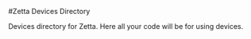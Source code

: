 #Zetta Devices Directory

Devices directory for Zetta. Here all your code will be for using devices.


